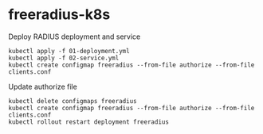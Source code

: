 # freeradius-k8s

Deploy RADIUS deployment and service
```
kubectl apply -f 01-deployment.yml 
kubectl apply -f 02-service.yml 
kubectl create configmap freeradius --from-file authorize --from-file clients.conf 
```

Update authorize file
```
kubectl delete configmaps freeradius 
kubectl create configmap freeradius --from-file authorize --from-file clients.conf 
kubectl rollout restart deployment freeradius 
```
